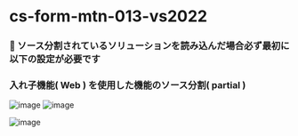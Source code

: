 # cs-form-mtn-013-vs2022

### 🔴 ソース分割されているソリューションを読み込んだ場合必ず最初に以下の設定が必要です

### 入れ子機能( Web ) を使用した機能のソース分割( partial )

![image](https://github.com/winofsql/cs-form-mtn-013-vs2022/assets/1501327/35c1436b-e278-4930-bef2-d473b02af62b)
![image](https://github.com/winofsql/cs-form-mtn-013-vs2022/assets/1501327/33dddcd2-a592-42b2-aacb-500caded1089)

![image](https://github.com/winofsql/cs-form-mtn-013-vs2022/assets/1501327/1f84407b-6a82-4b47-b8db-42a90bc6319f)
